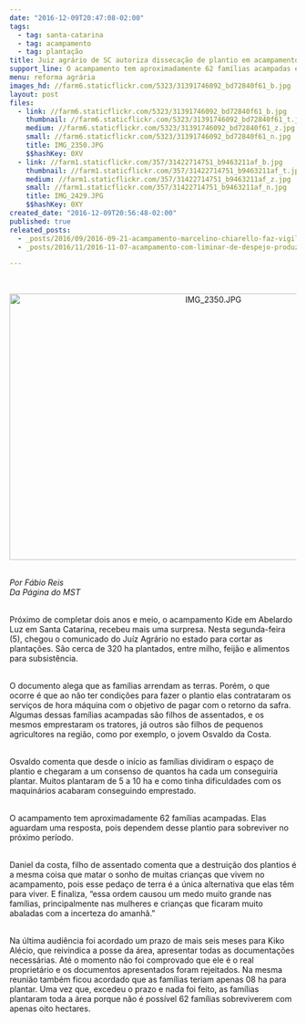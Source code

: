 ```yaml
---
date: "2016-12-09T20:47:08-02:00"
tags:
  - tag: santa-catarina
  - tag: acampamento
  - tag: plantação
title: Juiz agrário de SC autoriza dissecação de plantio em acampamento
support_line: O acampamento tem aproximadamente 62 famílias acampadas e elas dependem desse plantio para sobreviver no próximo período
menu: reforma agrária
images_hd: //farm6.staticflickr.com/5323/31391746092_bd72840f61_b.jpg
layout: post
files:
  - link: //farm6.staticflickr.com/5323/31391746092_bd72840f61_b.jpg
    thumbnail: //farm6.staticflickr.com/5323/31391746092_bd72840f61_t.jpg
    medium: //farm6.staticflickr.com/5323/31391746092_bd72840f61_z.jpg
    small: //farm6.staticflickr.com/5323/31391746092_bd72840f61_n.jpg
    title: IMG_2350.JPG
    $$hashKey: 0XV
  - link: //farm1.staticflickr.com/357/31422714751_b9463211af_b.jpg
    thumbnail: //farm1.staticflickr.com/357/31422714751_b9463211af_t.jpg
    medium: //farm1.staticflickr.com/357/31422714751_b9463211af_z.jpg
    small: //farm1.staticflickr.com/357/31422714751_b9463211af_n.jpg
    title: IMG_2429.JPG
    $$hashKey: 0XY
created_date: "2016-12-09T20:56:48-02:00"
published: true
releated_posts:
  - _posts/2016/09/2016-09-21-acampamento-marcelino-chiarello-faz-vigilia-no-foro-de-xanxere-sc.md
  - _posts/2016/11/2016-11-07-acampamento-com-liminar-de-despejo-produz-comida-sem-veneno.md

---
```

<p>&nbsp;</p>

<p style="text-align:center"><img alt="IMG_2350.JPG" height="467" src="//farm6.staticflickr.com/5323/31391746092_bd72840f61_b.jpg" width="700" /></p>

<p><br />
<em>Por F&aacute;bio Reis<br />
Da P&aacute;gina do MST</em></p>

<p><br />
Pr&oacute;ximo de completar dois anos e meio, o acampamento Kide em Abelardo Luz em Santa Catarina, recebeu mais uma surpresa. Nesta segunda-feira (5), chegou o comunicado do Ju&iacute;z Agr&aacute;rio no estado para cortar as planta&ccedil;&otilde;es. S&atilde;o cerca de 320 ha plantados, entre milho, feij&atilde;o e alimentos para subsist&ecirc;ncia.</p>

<p><br />
O documento alega que as fam&iacute;lias arrendam as terras. Por&eacute;m, o que ocorre &eacute; que ao n&atilde;o ter condi&ccedil;&otilde;es para fazer o plantio elas contrataram os servi&ccedil;os de hora m&aacute;quina com o objetivo de pagar com o retorno da safra. Algumas dessas fam&iacute;lias acampadas s&atilde;o filhos de assentados, e os mesmos emprestaram os tratores, j&aacute; outros s&atilde;o filhos de pequenos agricultores na regi&atilde;o, como por exemplo, o jovem Osvaldo da Costa.</p>

<p><br />
Osvaldo comenta que desde o in&iacute;cio as fam&iacute;lias dividiram o espa&ccedil;o de plantio e chegaram a um consenso de quantos ha cada um conseguiria plantar. Muitos plantaram de 5 a 10 ha e como tinha dificuldades com os maquin&aacute;rios acabaram conseguindo emprestado.</p>

<p><br />
O acampamento tem aproximadamente 62 fam&iacute;lias acampadas. Elas aguardam uma resposta, pois dependem desse plantio para sobreviver no pr&oacute;ximo per&iacute;odo.</p>

<p><br />
Daniel da costa, filho de assentado comenta que a destrui&ccedil;&atilde;o dos plantios &eacute; a mesma coisa que matar o sonho de muitas crian&ccedil;as que vivem no acampamento, pois esse peda&ccedil;o de terra &eacute; a &uacute;nica alternativa que elas t&ecirc;m para viver. E finaliza, &ldquo;essa ordem causou um medo muito grande nas fam&iacute;lias, principalmente nas mulheres e crian&ccedil;as que ficaram muito abaladas com a incerteza do amanh&atilde;.&rdquo;</p>

<p><br />
Na &uacute;ltima audi&ecirc;ncia foi acordado um prazo de mais seis meses para Kiko Al&eacute;cio, que reivindica a posse da &aacute;rea, apresentar todas as documenta&ccedil;&otilde;es necess&aacute;rias. At&eacute; o momento n&atilde;o foi comprovado que ele &eacute; o real propriet&aacute;rio e os documentos apresentados foram rejeitados. Na mesma reuni&atilde;o tamb&eacute;m ficou acordado que as fam&iacute;lias teriam apenas 08 ha para plantar. Uma vez que, excedeu o prazo e nada foi feito, as fam&iacute;lias plantaram toda a &aacute;rea porque n&atilde;o &eacute; poss&iacute;vel 62 fam&iacute;lias sobreviverem com apenas oito hectares.</p>
